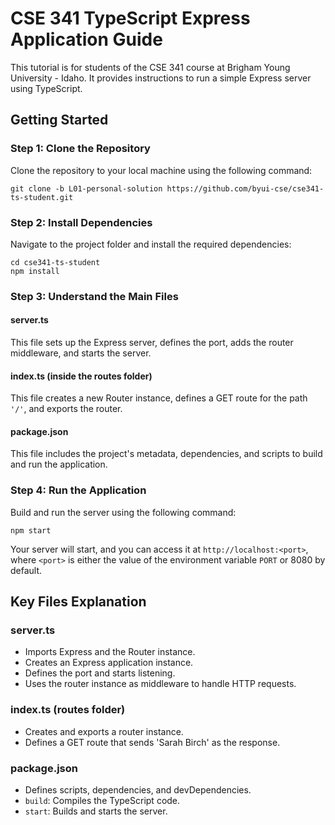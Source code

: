 # CSE 341 TypeScript Express Application Guide

This tutorial is for students of the CSE 341 course at Brigham Young University - Idaho. It provides instructions to run a simple Express server using TypeScript.

## Getting Started

### Step 1: Clone the Repository

Clone the repository to your local machine using the following command:

```
git clone -b L01-personal-solution https://github.com/byui-cse/cse341-ts-student.git
```

### Step 2: Install Dependencies

Navigate to the project folder and install the required dependencies:

```
cd cse341-ts-student
npm install
```

### Step 3: Understand the Main Files

#### server.ts

This file sets up the Express server, defines the port, adds the router middleware, and starts the server.

#### index.ts (inside the routes folder)

This file creates a new Router instance, defines a GET route for the path `'/'`, and exports the router.

#### package.json

This file includes the project's metadata, dependencies, and scripts to build and run the application.

### Step 4: Run the Application

Build and run the server using the following command:

```
npm start
```

Your server will start, and you can access it at `http://localhost:<port>`, where `<port>` is either the value of the environment variable `PORT` or 8080 by default.

## Key Files Explanation

### server.ts

- Imports Express and the Router instance.
- Creates an Express application instance.
- Defines the port and starts listening.
- Uses the router instance as middleware to handle HTTP requests.

### index.ts (routes folder)

- Creates and exports a router instance.
- Defines a GET route that sends 'Sarah Birch' as the response.

### package.json

- Defines scripts, dependencies, and devDependencies.
- `build`: Compiles the TypeScript code.
- `start`: Builds and starts the server.
